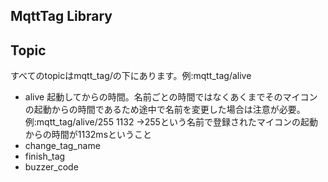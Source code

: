 ## MqttTag Library

## Topic  
すべてのtopicはmqtt_tag/の下にあります。例:mqtt_tag/alive
- alive  起動してからの時間。名前ごとの時間ではなくあくまでそのマイコンの起動からの時間であるため途中で名前を変更した場合は注意が必要。例:mqtt_tag/alive/255 1132 ->255という名前で登録されたマイコンの起動からの時間が1132msということ
- change_tag_name
- finish_tag
- buzzer_code

